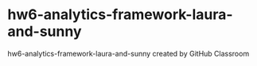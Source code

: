 # hw6-analytics-framework-laura-and-sunny
hw6-analytics-framework-laura-and-sunny created by GitHub Classroom
